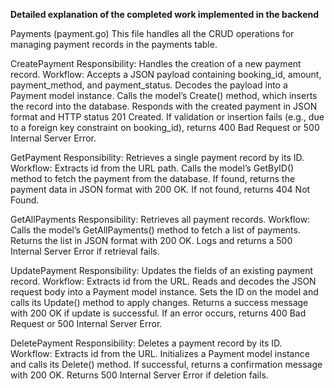 **Detailed explanation of the completed work implemented in the backend**

Payments (payment.go)
This file handles all the CRUD operations for managing payment records in the payments table.

CreatePayment
    Responsibility: Handles the creation of a new payment record.
    Workflow:
        Accepts a JSON payload containing booking_id, amount, payment_method, and payment_status.
        Decodes the payload into a Payment model instance.
        Calls the model’s Create() method, which inserts the record into the database.
        Responds with the created payment in JSON format and HTTP status 201 Created.
        If validation or insertion fails (e.g., due to a foreign key constraint on booking_id), returns 400 Bad Request or 500 Internal Server Error.

GetPayment
    Responsibility: Retrieves a single payment record by its ID.
    Workflow:
        Extracts id from the URL path.
        Calls the model’s GetByID() method to fetch the payment from the database.
        If found, returns the payment data in JSON format with 200 OK.
        If not found, returns 404 Not Found.

GetAllPayments
    Responsibility: Retrieves all payment records.
    Workflow:
        Calls the model’s GetAllPayments() method to fetch a list of payments.
        Returns the list in JSON format with 200 OK.
        Logs and returns a 500 Internal Server Error if retrieval fails.

UpdatePayment
    Responsibility: Updates the fields of an existing payment record.
    Workflow:
        Extracts id from the URL.
        Reads and decodes the JSON request body into a Payment model instance.
        Sets the ID on the model and calls its Update() method to apply changes.
        Returns a success message with 200 OK if update is successful.
        If an error occurs, returns 400 Bad Request or 500 Internal Server Error.

DeletePayment
    Responsibility: Deletes a payment record by its ID.
    Workflow:
        Extracts id from the URL.
        Initializes a Payment model instance and calls its Delete() method.
        If successful, returns a confirmation message with 200 OK.
        Returns 500 Internal Server Error if deletion fails.

